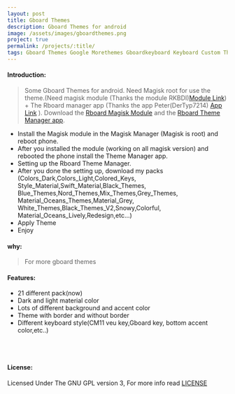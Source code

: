 ```yaml
---
layout: post
title: Gboard Themes
description: Gboard Themes for android
image: /assets/images/gboardthemes.png
project: true
permalink: /projects/:title/
tags: Gboard Themes Google Morethemes Gboardkeyboard Keyboard Custom Themes
---
```


#### Introduction:

> Some Gboard Themes for android. Need Magisk root for use the theme.(Need magisk module (Thanks the module RKBDI)<a href="https://t.me/gboardthemes/44316">Module Link</a>) + The Rboard manager app (Thanks the app Peter(DerTyp7214) <a href="https://github.com/DerTyp7214/Rboard-Theme-Manager/releases">App Link</a> ). Download the <a href="https://t.me/gboardthemes/44316">Rboard Magisk Module</a> and the <a href="https://github.com/DerTyp7214/Rboard-Theme-Manager/releases/download/1.7/app-debug.apk"> Rboard Theme Manager app</a>.


- Install the Magisk module in the Magisk Manager (Magisk is root) and reboot phone.
- After you installed the module (working on all magisk version) and rebooted the phone install the Theme Manager app.
- Setting up the Rboard Theme Manager.
- After you done the setting up, download my packs (Colors_Dark,Colors_Light,Colored_Keys,<br>Style_Material,Swift_Material,Black_Themes,<br>Blue_Themes,Nord_Themes,Mix_Themes,Grey_Themes,<br>Material_Oceans_Themes,Material_Grey,<br>White_Themes,Black_Themes_V2,Snowy,Colorful,<br>Material_Oceans_Lively,Redesign,etc...)
- Apply Theme
- Enjoy

#### why:

> For more gboard themes
#### Features:

- 21 different pack(now)
- Dark and light material color
- Lots of different background and accent color
- Theme with border and without border
- Different keyboard style(CM11 veu key,Gboard key, bottom accent color,etc..)

<br><br>
<h4>License:</h4>
Licensed Under The GNU GPL version 3, For more info read <a target="_blank" href="">LICENSE</a>
